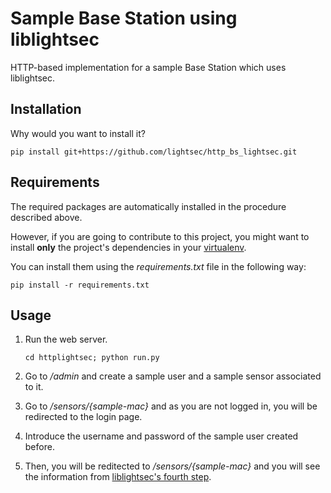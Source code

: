 Sample Base Station using liblightsec
=====================================

HTTP-based implementation for a sample Base Station which uses liblightsec.


Installation
------------

Why would you want to install it?

    pip install git+https://github.com/lightsec/http_bs_lightsec.git


Requirements
------------

The required packages are automatically installed in the procedure described above.

However, if you are going to contribute to this project, you might want to install __only__ the project's dependencies in your [virtualenv](http://virtualenv.readthedocs.org).

You can install them using the _requirements.txt_ file in the following way:

    pip install -r requirements.txt

Usage
-----

1. Run the web server.
   
    ```cd httplightsec; python run.py```

2. Go to _/admin_ and create a sample user and a sample sensor associated to it.

3. Go to _/sensors/{sample-mac}_ and as you are not logged in, you will be redirected to the login page.

4. Introduce the username and password of the sample user created before.

5. Then, you will be reditected to _/sensors/{sample-mac}_ and you will see the information from [liblightsec's fourth step](https://github.com/lightsec/liblightsec).
